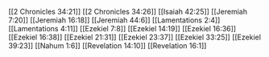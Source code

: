 [[2 Chronicles 34:21]]
[[2 Chronicles 34:26]]
[[Isaiah 42:25]]
[[Jeremiah 7:20]]
[[Jeremiah 16:18]]
[[Jeremiah 44:6]]
[[Lamentations 2:4]]
[[Lamentations 4:11]]
[[Ezekiel 7:8]]
[[Ezekiel 14:19]]
[[Ezekiel 16:36]]
[[Ezekiel 16:38]]
[[Ezekiel 21:31]]
[[Ezekiel 23:37]]
[[Ezekiel 33:25]]
[[Ezekiel 39:23]]
[[Nahum 1:6]]
[[Revelation 14:10]]
[[Revelation 16:1]]
